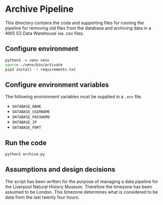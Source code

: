 # Archive Pipeline

This directory contains the code and supporting files for running the pipeline for removing old files from the database and archiving data in a AWS S3 Data Warehouse via .csv files.

## Configure environment

```sh
python3 -m venv venv
source ./venv/bin/activate
pip3 install -r requirements.txt
```

## Configure environment variables

The following environment variables must be supplied in a `.env` file.

- `DATABASE_NAME`
- `DATABASE_USERNAME`
- `DATABASE_PASSWORD`
- `DATABASE_IP`
- `DATABASE_PORT`


## Run the code

```sh
python3 archive.py
```

## Assumptions and design decisions

The script has been written for the purpose of managing a data pipeline for the Liverpool Natural History Museum. Therefore the timezone has been assumed to be London. This timezone determines what is considered to be data from the last twenty four hours.